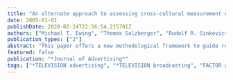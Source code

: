 ```yaml
---
title: "An alternate approach to assessing cross-cultural measurement equivalence in advertising research"
date: 2005-01-01
publishDate: 2020-02-24T22:56:54.215701Z
authors: ["Michael T. Ewing", "Thomas Salzberger", "Rudolf R. Sinkovics"]
publication_types: ["2"]
abstract: "This paper offers a new methodological framework to guide researchers attempting to quantitatively assess how a standardized television advertisement is perceived by a pluralistic audience. Rasch (1960) measurement theory is introduced as an alternative to the more commonly employed multi-group confirmatory factor analysis (CFA) approach to assessing cross-cultural scalar equivalence. By analyzing a multi-cultural data set, we are able to make various inferences concerning the scalar equivalence of Schlinger's confusion scale. The methodology reveals the limits of the scale, which in all probability would not have been detected using traditional approaches. For researchers attempting to develop new scales, or even to refine existing scales, strict adherence to established guidelines of item generation together with the application of the proposed methodology should ensure better results for both theorists and practitioners."
featured: false
publication: "*Journal of Advertising*"
tags: ["*TELEVISION advertising", "*TELEVISION broadcasting", "FACTOR analysis", "METHODOLOGY", "SCALING (Social sciences)"]
---
```



